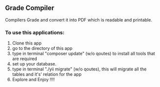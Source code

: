 ## Grade Compiler
Compilers Grade and convert it into PDF which is readable and printable.

### To use this applications:
1. Clone this app
2. go to the directory of this app
3. type in terminal "composer update" (w/o qoutes) to install all tools that are required
4. set up your database.
5. type in terminal "./yii migrate" (w/o qoutes), this will migrate all the tables and it's' relation for the app
6. Explore and Enjoy !!!!

